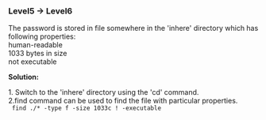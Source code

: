 ### Level5 -> Level6

The password is stored in file somewhere in the 'inhere' directory which has following properties:<br/>
human-readable<br/>
1033 bytes in size<br/>
not executable<br/>

<b>Solution:</b><br/>
<p>1. Switch to the 'inhere' directory using the 'cd' command.<br/>
2.find command can be used to find the file with particular properties.<br/>
<code> find ./* -type f -size 1033c ! -executable</code><br/>


